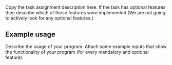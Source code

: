 # <assignment name>

Copy the task assignment description here.
If the task has optional features then describe which of those features were implemented (We are not going to actively look for any optional features.)

## Example usage

Describe the usage of your program.
Attach some example inputs that show the functionality of your program (for every mandatory and optional feature).
